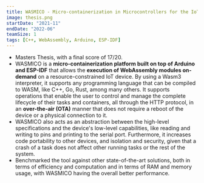 ```yaml
---
title: WASMICO - Micro-containerization in Microcontrollers for the IoT
image: thesis.png
startDate: "2021-11"
endDate: "2022-06"
teamSize: 1
tags: [C++, WebAssembly, Arduino, ESP-IDF]
---
```

* Masters Thesis, with a final score of 17/20.
* WASMICO is a **micro-containerization platform built on top of Arduino and ESP-IDF** that allows the **execution of WebAssembly modules on-demand** on a resource-constrained IoT device. By using a Wasm3 interpreter, it supports any programming language that can be compiled to WASM, like C++, Go, Rust, among many others. It supports operations that enable the user to control and manage the complete lifecycle of their tasks and containers, all through the HTTP protocol, in an **over-the-air (OTA)** manner that does not require a reboot of the device or a physical connection to it.
* WASMICO also acts as an abstraction between the high-level specifications and the device's low-level capabilities, like reading and writing to pins and printing to the serial port. Furthermore, it increases code portability to other devices, and isolation and security, given that a crash of a task does not affect other running tasks or the rest of the system. 
* Benchmarked the tool against other state-of-the-art solutions, both in terms of efficiency and computation and in terms of RAM and memory usage, with WASMICO having the overall better performance.